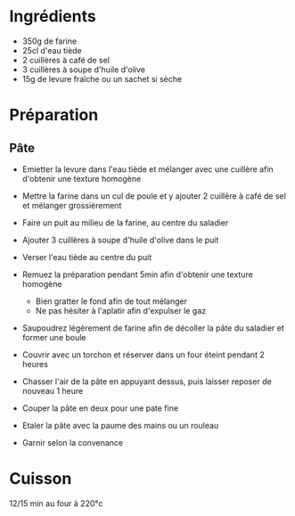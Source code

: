 # Ingrédients

* 350g de farine
* 25cl d'eau tiède
* 2 cuillères à café de sel
* 3 cuillères à soupe d'huile d'olive
* 15g de levure fraîche ou un sachet si sèche

# Préparation

## Pâte

* Emietter la levure dans l'eau tiède et mélanger avec une cuillère afin d'obtenir une texture homogène
* Mettre la farine dans un cul de poule et y ajouter 2 cuillère à café de sel et mélanger grossièrement
* Faire un puit au milieu de la farine, au centre du saladier
* Ajouter 3 cuillères à soupe d'huile d'olive dans le puit
* Verser l'eau tiède au centre du puit
* Remuez la préparation pendant 5min afin d'obtenir une texture homogène
  * Bien gratter le fond afin de tout mélanger
  * Ne pas hésiter à l'aplatir afin d'expulser le gaz
* Saupoudrez légèrement de farine afin de décoller la pâte du saladier et former une boule
* Couvrir avec un torchon et réserver dans un four éteint pendant 2 heures

* Chasser l'air de la pâte en appuyant dessus, puis laisser reposer de nouveau 1 heure

* Couper la pâte en deux pour une pate fine
* Etaler la pâte avec la paume des mains ou un rouleau
* Garnir selon la convenance

# Cuisson

12/15 min au four à 220°c
